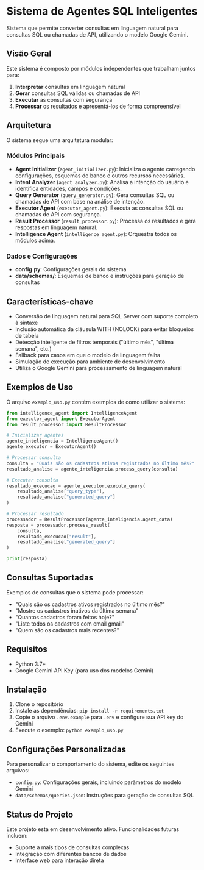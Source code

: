 # Sistema de Agentes SQL Inteligentes

Sistema que permite converter consultas em linguagem natural para consultas SQL ou chamadas de API, utilizando o modelo Google Gemini.

## Visão Geral

Este sistema é composto por módulos independentes que trabalham juntos para:

1. **Interpretar** consultas em linguagem natural
2. **Gerar** consultas SQL válidas ou chamadas de API
3. **Executar** as consultas com segurança
4. **Processar** os resultados e apresentá-los de forma compreensível

## Arquitetura

O sistema segue uma arquitetura modular:

### Módulos Principais

- **Agent Initializer** (`agent_initializer.py`): Inicializa o agente carregando configurações, esquemas de banco e outros recursos necessários.
- **Intent Analyzer** (`agent_analyzer.py`): Analisa a intenção do usuário e identifica entidades, campos e condições.
- **Query Generator** (`query_generator.py`): Gera consultas SQL ou chamadas de API com base na análise de intenção.
- **Executor Agent** (`executor_agent.py`): Executa as consultas SQL ou chamadas de API com segurança.
- **Result Processor** (`result_processor.py`): Processa os resultados e gera respostas em linguagem natural.
- **Intelligence Agent** (`intelligence_agent.py`): Orquestra todos os módulos acima.

### Dados e Configurações

- **config.py**: Configurações gerais do sistema
- **data/schemas/**: Esquemas de banco e instruções para geração de consultas

## Características-chave

- Conversão de linguagem natural para SQL Server com suporte completo à sintaxe
- Inclusão automática da cláusula WITH (NOLOCK) para evitar bloqueios de tabela
- Detecção inteligente de filtros temporais ("último mês", "última semana", etc.)
- Fallback para casos em que o modelo de linguagem falha
- Simulação de execução para ambiente de desenvolvimento
- Utiliza o Google Gemini para processamento de linguagem natural

## Exemplos de Uso

O arquivo `exemplo_uso.py` contém exemplos de como utilizar o sistema:

```python
from intelligence_agent import IntelligenceAgent
from executor_agent import ExecutorAgent
from result_processor import ResultProcessor

# Inicializar agentes
agente_inteligencia = IntelligenceAgent()
agente_executor = ExecutorAgent()

# Processar consulta
consulta = "Quais são os cadastros ativos registrados no último mês?"
resultado_analise = agente_inteligencia.process_query(consulta)

# Executar consulta
resultado_execucao = agente_executor.execute_query(
    resultado_analise["query_type"], 
    resultado_analise["generated_query"]
)

# Processar resultado
processador = ResultProcessor(agente_inteligencia.agent_data)
resposta = processador.process_result(
    consulta, 
    resultado_execucao["result"], 
    resultado_analise["generated_query"]
)

print(resposta)
```

## Consultas Suportadas

Exemplos de consultas que o sistema pode processar:

- "Quais são os cadastros ativos registrados no último mês?"
- "Mostre os cadastros inativos da última semana"
- "Quantos cadastros foram feitos hoje?"
- "Liste todos os cadastros com email gmail"
- "Quem são os cadastros mais recentes?"

## Requisitos

- Python 3.7+
- Google Gemini API Key (para uso dos modelos Gemini)

## Instalação

1. Clone o repositório
2. Instale as dependências: `pip install -r requirements.txt`
3. Copie o arquivo `.env.example` para `.env` e configure sua API key do Gemini
4. Execute o exemplo: `python exemplo_uso.py`

## Configurações Personalizadas

Para personalizar o comportamento do sistema, edite os seguintes arquivos:

- `config.py`: Configurações gerais, incluindo parâmetros do modelo Gemini
- `data/schemas/queries.json`: Instruções para geração de consultas SQL

## Status do Projeto

Este projeto está em desenvolvimento ativo. Funcionalidades futuras incluem:

- Suporte a mais tipos de consultas complexas
- Integração com diferentes bancos de dados
- Interface web para interação direta 